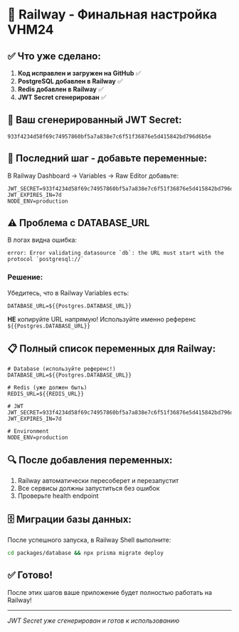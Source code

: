 # 🚂 Railway - Финальная настройка VHM24

## ✅ Что уже сделано:
1. **Код исправлен и загружен на GitHub** ✅
2. **PostgreSQL добавлен в Railway** ✅
3. **Redis добавлен в Railway** ✅
4. **JWT Secret сгенерирован** ✅

## 🔐 Ваш сгенерированный JWT Secret:
```
933f4234d58f69c74957860bf5a7a838e7c6f51f36876e5d415842bd796d6b5e
```

## 🚀 Последний шаг - добавьте переменные:

В Railway Dashboard → Variables → Raw Editor добавьте:

```env
JWT_SECRET=933f4234d58f69c74957860bf5a7a838e7c6f51f36876e5d415842bd796d6b5e
JWT_EXPIRES_IN=7d
NODE_ENV=production
```

## ⚠️ Проблема с DATABASE_URL

В логах видна ошибка:
```
error: Error validating datasource `db`: the URL must start with the protocol `postgresql://`
```

### Решение:
Убедитесь, что в Railway Variables есть:
```
DATABASE_URL=${{Postgres.DATABASE_URL}}
```

**НЕ** копируйте URL напрямую! Используйте именно референс `${{Postgres.DATABASE_URL}}`

## 📋 Полный список переменных для Railway:

```env
# Database (используйте референс!)
DATABASE_URL=${{Postgres.DATABASE_URL}}

# Redis (уже должен быть)
REDIS_URL=${{REDIS_URL}}

# JWT
JWT_SECRET=933f4234d58f69c74957860bf5a7a838e7c6f51f36876e5d415842bd796d6b5e
JWT_EXPIRES_IN=7d

# Environment
NODE_ENV=production
```

## 🔍 После добавления переменных:

1. Railway автоматически пересоберет и перезапустит
2. Все сервисы должны запуститься без ошибок
3. Проверьте health endpoint

## 🗄️ Миграции базы данных:

После успешного запуска, в Railway Shell выполните:
```bash
cd packages/database && npx prisma migrate deploy
```

## ✅ Готово!

После этих шагов ваше приложение будет полностью работать на Railway!

---
*JWT Secret уже сгенерирован и готов к использованию*
